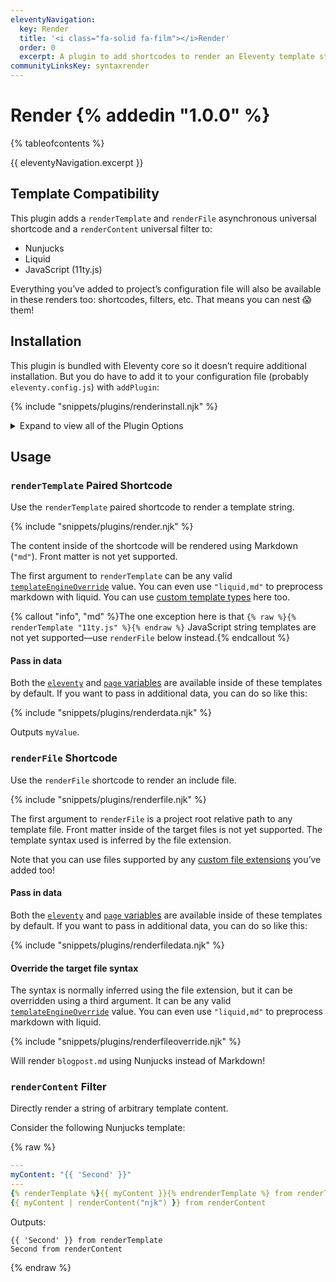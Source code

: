 ```yaml
---
eleventyNavigation:
  key: Render
  title: '<i class="fa-solid fa-film"></i>Render'
  order: 0
  excerpt: A plugin to add shortcodes to render an Eleventy template string (or file) inside of another template.
communityLinksKey: syntaxrender
---
```


# Render {% addedin "1.0.0" %}<!-- Beta 7 -->

{% tableofcontents %}

{{ eleventyNavigation.excerpt }}

## Template Compatibility

This plugin adds a `renderTemplate` and `renderFile` asynchronous universal shortcode and a `renderContent` universal filter to:

- Nunjucks
- Liquid
- JavaScript (11ty.js)

Everything you’ve added to project’s configuration file will also be available in these renders too: shortcodes, filters, etc. That means you can nest 😱 them!

## Installation

This plugin is bundled with Eleventy core so it doesn’t require additional installation. But you do have to add it to your configuration file (probably `eleventy.config.js`) with `addPlugin`:

{% include "snippets/plugins/renderinstall.njk" %}

<details>
  <summary>Expand to view all of the Plugin Options</summary>

{% include "snippets/plugins/renderinstall-advanced.njk" %}

</details>

## Usage

### `renderTemplate` Paired Shortcode

Use the `renderTemplate` paired shortcode to render a template string.

{% include "snippets/plugins/render.njk" %}

The content inside of the shortcode will be rendered using Markdown (`"md"`). Front matter is not yet supported.

The first argument to `renderTemplate` can be any valid [`templateEngineOverride`](/docs/languages/#templateengineoverride-examples) value. You can even use `"liquid,md"` to preprocess markdown with liquid. You can use [custom template types](/docs/languages/custom/) here too.

{% callout "info", "md" %}The one exception here is that `{% raw %}{% renderTemplate "11ty.js" %}{% endraw %}` JavaScript string templates are not yet supported—use `renderFile` below instead.{% endcallout %}

#### Pass in data

Both the [`eleventy`](/docs/data-eleventy-supplied/#eleventy-variable) and [`page` variables](/docs/data-eleventy-supplied/#page-variable) are available inside of these templates by default. If you want to pass in additional data, you can do so like this:

{% include "snippets/plugins/renderdata.njk" %}

Outputs `myValue`.

### `renderFile` Shortcode

Use the `renderFile` shortcode to render an include file.

{% include "snippets/plugins/renderfile.njk" %}

The first argument to `renderFile` is a project root relative path to any template file. Front matter inside of the target files is not yet supported. The template syntax used is inferred by the file extension.

Note that you can use files supported by any [custom file extensions](/docs/languages/custom/) you’ve added too!

#### Pass in data

Both the [`eleventy`](/docs/data-eleventy-supplied/#eleventy-variable) and [`page` variables](/docs/data-eleventy-supplied/#page-variable) are available inside of these templates by default. If you want to pass in additional data, you can do so like this:

{% include "snippets/plugins/renderfiledata.njk" %}

#### Override the target file syntax

The syntax is normally inferred using the file extension, but it can be overridden using a third argument. It can be any valid [`templateEngineOverride`](/docs/languages/#templateengineoverride-examples) value. You can even use `"liquid,md"` to preprocess markdown with liquid.

{% include "snippets/plugins/renderfileoverride.njk" %}

Will render `blogpost.md` using Nunjucks instead of Markdown!

### `renderContent` Filter

Directly render a string of arbitrary template content.

Consider the following Nunjucks template:

{% raw %}
```yaml
---
myContent: "{{ 'Second' }}"
---
{% renderTemplate %}{{ myContent }}{% endrenderTemplate %} from renderTemplate
{{ myContent | renderContent("njk") }} from renderContent
```

Outputs:

```
{{ 'Second' }} from renderTemplate
Second from renderContent
```
{% endraw %}